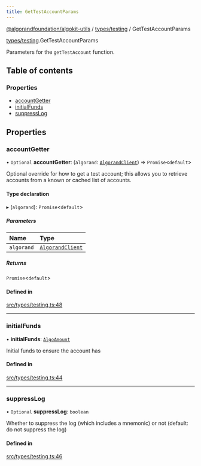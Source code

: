 ```yaml
---
title: GetTestAccountParams
---
```


[@algorandfoundation/algokit-utils](/reference/algokit-utils-ts/api/readme/) / [types/testing](/reference/algokit-utils-ts/api/modules/types_testing/) / GetTestAccountParams

[types/testing](/reference/algokit-utils-ts/api/modules/types_testing/).GetTestAccountParams

Parameters for the `getTestAccount` function.

## Table of contents

### Properties

- [accountGetter](types_testing.GetTestAccountParams.md#accountgetter)
- [initialFunds](types_testing.GetTestAccountParams.md#initialfunds)
- [suppressLog](types_testing.GetTestAccountParams.md#suppresslog)

## Properties

### accountGetter

• `Optional` **accountGetter**: (`algorand`: [`AlgorandClient`](/reference/algokit-utils-ts/api/classes/types_algorand_clientalgorandclient/)) => `Promise`\<`default`\>

Optional override for how to get a test account; this allows you to retrieve accounts from a known or cached list of accounts.

#### Type declaration

▸ (`algorand`): `Promise`\<`default`\>

##### Parameters

| Name       | Type                                                                                             |
| :--------- | :----------------------------------------------------------------------------------------------- |
| `algorand` | [`AlgorandClient`](/reference/algokit-utils-ts/api/classes/types_algorand_clientalgorandclient/) |

##### Returns

`Promise`\<`default`\>

#### Defined in

[src/types/testing.ts:48](https://github.com/algorandfoundation/algokit-utils-ts/blob/main/src/types/testing.ts#L48)

---

### initialFunds

• **initialFunds**: [`AlgoAmount`](/reference/algokit-utils-ts/api/classes/types_amountalgoamount/)

Initial funds to ensure the account has

#### Defined in

[src/types/testing.ts:44](https://github.com/algorandfoundation/algokit-utils-ts/blob/main/src/types/testing.ts#L44)

---

### suppressLog

• `Optional` **suppressLog**: `boolean`

Whether to suppress the log (which includes a mnemonic) or not (default: do not suppress the log)

#### Defined in

[src/types/testing.ts:46](https://github.com/algorandfoundation/algokit-utils-ts/blob/main/src/types/testing.ts#L46)
